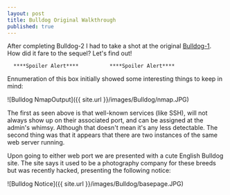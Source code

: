```yaml
---
layout: post
title: Bulldog Original Walkthrough
published: true
---
```


After completing Bulldog-2 I had to take a shot at the original [Bulldog-1](https://www.vulnhub.com/entry/bulldog-1,211/). How did it fare to the sequel? Let's find out!


 
      ****Spoiler Alert****          ****Spoiler Alert****




Ennumeration of this box initially showed some interesting things to keep in mind:

![Bulldog NmapOutput]({{ site.url }}/images/Bulldog/nmap.JPG)

The first as seen above is that well-known services (like SSH), will not always show up on their associated port, and can be assigned at the admin's whimsy. Although that doesn't mean it's any less detectable.
The second thing was that it appears that there are two instances of the same web server running. 

Upon going to either web port we are presented with a cute English Bulldog site. The site says it used to be a photography company for these breeds but was recently hacked, presenting the following notice:

![Bulldog Notice]({{ site.url }}/images/Bulldog/basepage.JPG)